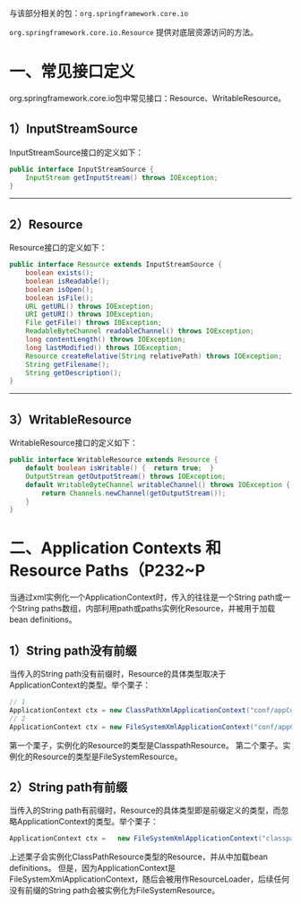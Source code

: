 
与该部分相关的包：`org.springframework.core.io`

`org.springframework.core.io.Resource` 提供对底层资源访问的方法。

# 一、常见接口定义

org.springframework.core.io包中常见接口：Resource、WritableResource。

## 1）InputStreamSource

InputStreamSource接口的定义如下：
```java
public interface InputStreamSource {   
	InputStream getInputStream() throws IOException;
}
```
-- --
## 2）Resource

Resource接口的定义如下：
```java
public interface Resource extends InputStreamSource {   
	boolean exists();   
	boolean isReadable();   
	boolean isOpen();   
	boolean isFile();   
	URL getURL() throws IOException;   
	URI getURI() throws IOException;   
	File getFile() throws IOException;   
	ReadableByteChannel readableChannel() throws IOException;   
	long contentLength() throws IOException;   
	long lastModified() throws IOException;   
	Resource createRelative(String relativePath) throws IOException;   
	String getFilename();   
	String getDescription();
}
```
-- --
## 3）WritableResource

WritableResource接口的定义如下：
```java
public interface WritableResource extends Resource {
	default boolean isWritable() {  return true;  }
	OutputStream getOutputStream() throws IOException;
	default WritableByteChannel writableChannel() throws IOException {  
	    return Channels.newChannel(getOutputStream());  
	}
}
```


# 二、Application Contexts 和 Resource Paths（P232~P

当通过xml实例化一个ApplicationContext时，传入的往往是一个String path或一个String paths数组，内部利用path或paths实例化Resource，并被用于加载bean definitions。

## 1）String path没有前缀

当传入的String path没有前缀时，Resource的具体类型取决于ApplicationContext的类型。举个栗子：
```java
// 1
ApplicationContext ctx = new ClassPathXmlApplicationContext("conf/appContext.xml");
// 2
ApplicationContext ctx = new FileSystemXmlApplicationContext("conf/appContext.xml");
```
第一个栗子，实例化的Resource的类型是ClasspathResource。
第二个栗子。实例化的Resource的类型是FileSystemResource。

## 2）String path有前缀

当传入的String path有前缀时，Resource的具体类型即是前缀定义的类型，而忽略ApplicationContext的类型。举个栗子：
```java
ApplicationContext ctx =   new FileSystemXmlApplicationContext("classpath:conf/appContext.xml");
```
上述栗子会实例化ClassPathResource类型的Resource，并从中加载bean definitions。
但是，因为ApplicationContext是FileSystemXmlApplicationContext，随后会被用作ResourceLoader，后续任何没有前缀的String path会被实例化为FileSystemResource。